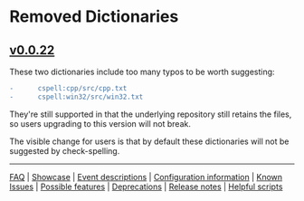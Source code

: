 # Removed Dictionaries

## [v0.0.22](https://github.com/check-spelling/check-spelling/releases/tag/v0.0.22)

These two dictionaries include too many typos to be worth suggesting:

```diff
-      cspell:cpp/src/cpp.txt
-      cspell:win32/src/win32.txt
```

They're still supported in that the underlying repository still retains the files, so users upgrading to this version will not break.

The visible change for users is that by default these dictionaries will not be suggested by check-spelling.

---
[FAQ](FAQ.md) | [Showcase](Showcase.md) | [Event descriptions](Event-descriptions.md) | [Configuration information](Configuration-information.md) | [Known Issues](Known-Issues.md) | [Possible features](Possible-features.md) | [Deprecations](Deprecations.md) | [Release notes](Release-notes.md) | [Helpful scripts](Helpful-scripts.md)

